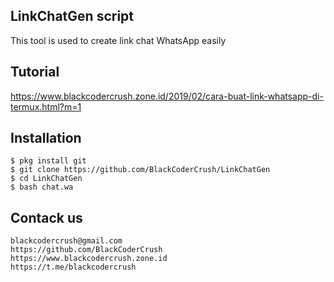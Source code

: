 ## LinkChatGen script
This tool is used to create link chat WhatsApp easily

## Tutorial
https://www.blackcodercrush.zone.id/2019/02/cara-buat-link-whatsapp-di-termux.html?m=1

## Installation
```
$ pkg install git
$ git clone https://github.com/BlackCoderCrush/LinkChatGen
$ cd LinkChatGen
$ bash chat.wa
```
## Contack us
```
blackcodercrush@gmail.com
https://github.com/BlackCoderCrush
https://www.blackcodercrush.zone.id
https://t.me/blackcodercrush
```

